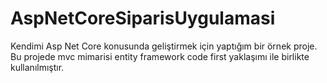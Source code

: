 # AspNetCoreSiparisUygulamasi
Kendimi Asp Net Core konusunda geliştirmek için yaptığım bir örnek proje.
Bu projede mvc mimarisi entity framework code first yaklaşımı ile birlikte kullanılmıştır.
